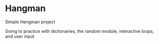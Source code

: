 # Hangman
Simple Hangman project

Going to practice with dictionaries, the random module, interactive loops, and user input
